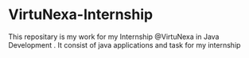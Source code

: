 # VirtuNexa-Internship
This repositary is my work for my Internship @VirtuNexa in Java Development . It consist of java applications and task for my internship
